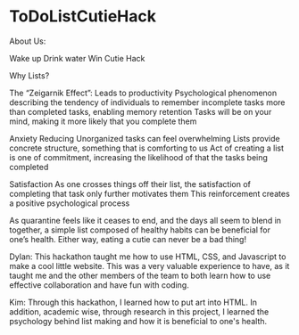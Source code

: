# ToDoListCutieHack
About Us:

Wake up
 Drink water
 Win Cutie Hack

Why Lists?

The “Zeigarnik Effect”:
Leads to productivity
Psychological phenomenon describing the tendency of individuals to remember incomplete tasks more than completed tasks, enabling memory retention
Tasks will be on your mind, making it more likely that you complete them

Anxiety Reducing
Unorganized tasks can feel overwhelming
Lists provide concrete structure, something that is comforting to us
Act of creating a list is one of commitment, increasing the likelihood of that the tasks being completed

Satisfaction
As one crosses things off their list, the satisfaction of completing that task only further motivates them 
This reinforcement creates a positive psychological process

As quarantine feels like it ceases to end, and the days all seem to blend in together, a simple list composed of healthy habits can be beneficial for one’s health. Either way, eating a cutie can never be a bad thing! 

Dylan: This hackathon taught me how to use HTML, CSS, and Javascript to make a cool little website. This was a very valuable experience to have, as it taught me and the other members of the team to both learn how to use effective collaboration and have fun with coding.

Kim: Through this hackathon, I learned how to put art into HTML. In addition, academic wise, through research in this project, I learned the psychology behind list making and how it is beneficial to one's health.
